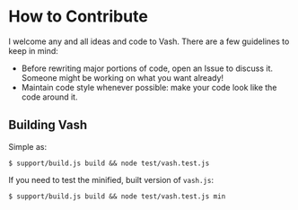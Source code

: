 How to Contribute
=================

I welcome any and all ideas and code to Vash. There are a few guidelines to keep in mind:

* Before rewriting major portions of code, open an Issue to discuss it. Someone might be working on what you want already!
* Maintain code style whenever possible: make your code look like the code around it.

Building Vash
-------------

Simple as:

	$ support/build.js build && node test/vash.test.js

If you need to test the minified, built version of `vash.js`:

	$ support/build.js build && node test/vash.test.js min
